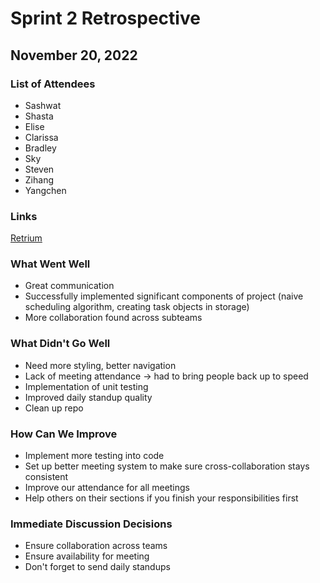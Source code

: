 # Sprint 2 Retrospective
## November 20, 2022

### List of Attendees
- Sashwat
- Shasta
- Elise
- Clarissa
- Bradley
- Sky
- Steven
- Zihang
- Yangchen

### Links
[Retrium](https://app.retrium.com/team-room/6b031ea6-ff68-4a96-b626-9fa3e626bfe6/retro)

### What Went Well
* Great communication
* Successfully implemented significant components of project (naive scheduling algorithm, creating task objects in storage)
* More collaboration found across subteams

### What Didn't Go Well
* Need more styling, better navigation
* Lack of meeting attendance -> had to bring people back up to speed
* Implementation of unit testing
* Improved daily standup quality
* Clean up repo

### How Can We Improve
* Implement more testing into code
* Set up better meeting system to make sure cross-collaboration stays consistent
* Improve our attendance for all meetings
* Help others on their sections if you finish your responsibilities first

### Immediate Discussion Decisions
* Ensure collaboration across teams
* Ensure availability for meeting
* Don't forget to send daily standups
